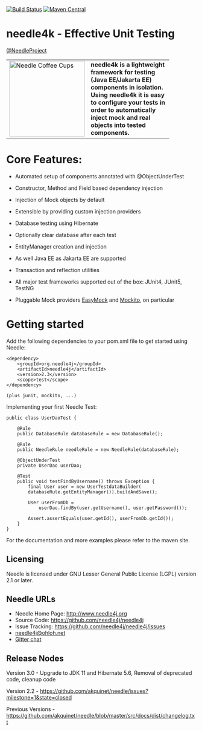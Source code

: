 [![Build Status](https://secure.travis-ci.org/needle4k/needle4j.png)](https://travis-ci.org/needle4j/needle4k)
[![Maven Central](https://maven-badges.herokuapp.com/maven-central/org.needle4k/needle4k/badge.svg)](https://maven-badges.herokuapp.com/maven-central/org.needle4k/needle4k)

# needle4k - Effective Unit Testing

[@NeedleProject](https://twitter.com/NeedleProject)

<table style="vertical-align: top; border: none;">
  <tr>
    <td style="vertical-align: top; border: none; width: 200px"> 
        <img alt="Needle Coffee Cups" src="https://www.needle4j.org/images/coffee.jpg" width="200" height="200" style="width:200px; height:200px">
    </td>
    <td style="vertical-align: top;border: none; width: 200px">
        <b>needle4k is a lightweight framework for testing (Java EE/Jakarta EE) components in isolation. Using needle4k it is easy to
        configure your tests in order to automatically inject mock and real objects into tested components.</b>
    </td>
  </tr>
</table>

# Core Features:

* Automated setup of components annotated with @ObjectUnderTest
* Constructor, Method and Field based dependency injection
* Injection of Mock objects by default
* Extensible by providing custom injection providers

* Database testing using Hibernate
* Optionally clear database after each test
* EntityManager creation and injection
* As well Java EE as Jakarta EE are supported
* Transaction and reflection utilities
* All major test frameworks supported out of the box: JUnit4, JUnit5, TestNG
* Pluggable Mock providers [EasyMock](https://www.easymock.org/) and [Mockito](https://mockito.org/), on particular

# Getting started

Add the following dependencies to your pom.xml file to get started using Needle:

```
<dependency>
    <groupId>org.needle4j</groupId>
    <artifactId>needle4j</artifactId>
    <version>2.3</version>
    <scope>test</scope>
</dependency>

(plus junit, mockito, ...)
``` 

Implementing your first Needle Test:

```
public class UserDaoTest {

    @Rule
    public DatabaseRule databaseRule = new DatabaseRule();

    @Rule
    public NeedleRule needleRule = new NeedleRule(databaseRule);

    @ObjectUnderTest
    private UserDao userDao;

    @Test
    public void testFindByUsername() throws Exception {
        final User user = new UserTestdataBuilder(
        databaseRule.getEntityManager()).buildAndSave();

        User userFromDb =
            userDao.findBy(user.getUsername(), user.getPassword());

        Assert.assertEquals(user.getId(), userFromDb.getId());
    }
}
``` 

For the documentation and more examples please refer to the maven site.

## Licensing

Needle is licensed under GNU Lesser General Public License (LGPL) version 2.1 or later.

## Needle URLs

* Needle Home Page: http://www.needle4j.org
* Source Code:      https://github.com/needle4j/needle4j
* Issue Tracking:   https://github.com/needle4j/needle4j/issues
* [needle4j@ohloh.net](https://www.ohloh.net/p/needle4j)
* [Gitter chat](https://gitter.im/needle4j)

## Release Nodes

Version 3.0 - Upgrade to JDK 11 and Hibernate 5.6, Removal of deprecated code, cleanup code

Version 2.2 - https://github.com/akquinet/needle/issues?milestone=1&state=closed

Previous Versions - https://github.com/akquinet/needle/blob/master/src/docs/dist/changelog.txt

